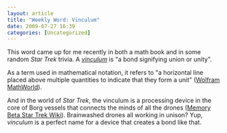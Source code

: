 ```yaml
---
layout: article
title: "Weekly Word: Vinculum"
date: 2009-07-27 16:39
categories: [Uncategorized]
---
```

This word came up for me recently in both a math book and in some random <em>Star Trek</em> trivia. A <em><a href="http://dictionary.reference.com/browse/vinculum">vinculum</a></em> is "a bond signifying union or unity".

As a term used in mathematical notation, it refers to "a horizontal line placed above multiple quantities to indicate that they form a unit" (<a href="http://mathworld.wolfram.com/Vinculum.html" title="Vinculum">Wolfram MathWorld</a>).

And in the world of <em>Star Trek</em>, the vinculum is a processing device in the core of Borg vessels that connects the minds of all the drones (<a href="http://memory-beta.wikia.com/wiki/Vinculum" title="Vinculum">Memory Beta Star Trek Wiki</a>). Brainwashed drones all working in unison? Yup, <em>vinculum</em> is a perfect name for a device that creates a bond like that.
